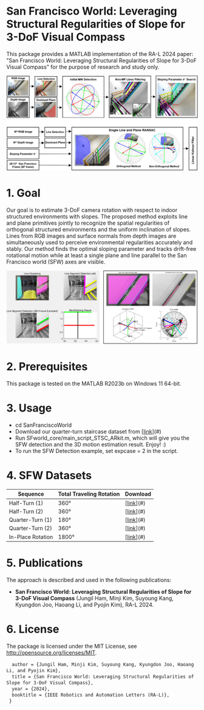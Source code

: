 # San Francisco World: Leveraging Structural Regularities of Slope for 3-DoF Visual Compass
This package provides a MATLAB implementation of the RA-L 2024 paper: "San Francisco World: Leveraging Structural Regularities of Slope for 3-DoF Visual Compass" for the purpose of research and study only.

![SF-World](https://github.com/jungilha/SF-World-master/blob/main/pipeline.png)


# 1. Goal
Our goal is to estimate 3-DoF camera rotation with respect to indoor structured environments with slopes.
The proposed method exploits line and plane primitives jointly to recognize the spatial regularities of orthogonal structured environments and the uniform inclination of slopes.
Lines from RGB images and surface normals from depth images are simultaneously used to perceive environmental regularities accurately and stably.
Our method finds the optimal sloping parameter and tracks drift-free rotational motion while at least a single plane and line parallel to the San Francisco world (SFW) axes are visible. 

![SF-World](https://github.com/jungilha/SF-World-master/blob/main/result.png)


# 2. Prerequisites
This package is tested on the MATLAB R2023b on Windows 11 64-bit.


# 3. Usage
* cd SanFranciscoWorld
* Download our quarter-turn staircase dataset from [[link](https://drive.google.com/file/d/18A6IdBQ6TKxNHFnNv0MDyeXLSF-bX098/view?usp=sharing)](#) 
* Run SFworld_core/main_script_STSC_ARkit.m, which will give you the SFW detection and the 3D motion estimation result. Enjoy! :)
* To run the SFW Detection example, set expcase = 2 in the script.
# 4. SFW Datasets
|     Sequence      | Total Traveling Rotation |  Download  |
|-------------------|--------------------------|------------|
| Half-Turn (1)     |           360°           | [[link](https://drive.google.com/file/d/1a0MrvL0GwLVSftaS2v9_ocjYTKf-DFSg/view?usp=sharing)](#)  |
| Half-Turn (2)     |           360°           | [[link](https://drive.google.com/file/d/1JVf-ALRn5_CHngKRNmc7931_l57K1mur/view?usp=sharing)](#)  |
| Quarter-Turn (1)  |           180°           | [[link](https://drive.google.com/file/d/1b7GDMLK9IKkb-8V0MTJmh5wYjgLdAcw2/view?usp=sharing)](#)  |
| Quarter-Turn (2)  |           360°           | [[link](https://drive.google.com/file/d/1No39j8VHrOxNVeevmKWyt8SBCz0kWJhy/view?usp=sharing)](#)  |
| In-Place Rotation |           1800°          | [[link](https://drive.google.com/file/d/1B4ycDQaqHyo9swFElklbNBIcHVURM_zv/view?usp=sharing)](#)  |


# 5. Publications
The approach is described and used in the following publications:

* **San Francisco World: Leveraging Structural Regularities of Slope for 3-DoF Visual Compass** (Jungil Ham, Minji Kim, Suyoung Kang, Kyungdon Joo, Haoang Li, and Pyojin Kim), RA-L 2024.

# 6. License
The package is licensed under the MIT License, see http://opensource.org/licenses/MIT.

      author = {Jungil Ham, Minji Kim, Suyoung Kang, Kyungdon Joo, Haoang Li, and Pyojin Kim},
      title = {San Francisco World: Leveraging Structural Regularities of Slope for 3-DoF Visual Compass},
      year = {2024},
      booktitle = {IEEE Robotics and Automation Letters (RA-L)},
     }
